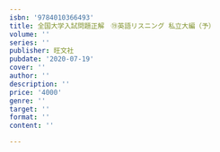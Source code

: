 ```yaml
---
isbn: '9784010366493'
title: 全国大学入試問題正解　⑲英語リスニング 私立大編（予）
volume: ''
series: ''
publisher: 旺文社
pubdate: '2020-07-19'
cover: ''
author: ''
description: ''
price: '4000'
genre: ''
target: ''
format: ''
content: ''

---
```

